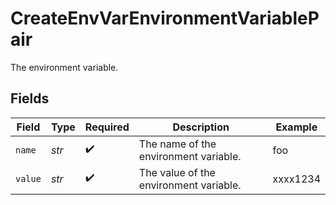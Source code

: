 # CreateEnvVarEnvironmentVariablePair

The environment variable.


## Fields

| Field                                  | Type                                   | Required                               | Description                            | Example                                |
| -------------------------------------- | -------------------------------------- | -------------------------------------- | -------------------------------------- | -------------------------------------- |
| `name`                                 | *str*                                  | :heavy_check_mark:                     | The name of the environment variable.  | foo                                    |
| `value`                                | *str*                                  | :heavy_check_mark:                     | The value of the environment variable. | xxxx1234                               |